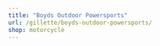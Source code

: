 ```yaml
---
title: "Boyds Outdoor Powersports"
url: /gillette/boyds-outdoor-powersports/
shop: motorcycle
---
```

